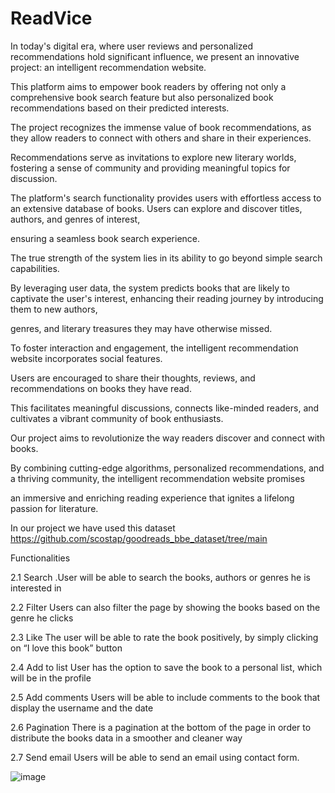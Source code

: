 # ReadVice

In today's digital era, where user reviews and personalized recommendations hold significant influence, we present an innovative project: an intelligent recommendation website. 

This platform aims to empower book readers by offering not only a comprehensive book search feature but also personalized book recommendations based on their predicted interests.

The project recognizes the immense value of book recommendations, as they allow readers to connect with others and share in their experiences.

Recommendations serve as invitations to explore new literary worlds, fostering a sense of community and providing meaningful topics for discussion.

The platform's search functionality provides users with effortless access to an extensive database of books. Users can explore and discover titles, authors, and genres of interest, 

ensuring a seamless book search experience.

The true strength of the system lies in its ability to go beyond simple search capabilities. 

By leveraging user data, the system predicts books that are likely to captivate the user's interest, enhancing their reading journey by introducing them to new authors, 

genres, and literary treasures they may have otherwise missed.

To foster interaction and engagement, the intelligent recommendation website incorporates social features. 

Users are encouraged to share their thoughts, reviews, and recommendations on books they have read. 

This facilitates meaningful discussions, connects like-minded readers, and cultivates a vibrant community of book enthusiasts.

Our project aims to revolutionize the way readers discover and connect with books. 

By combining cutting-edge algorithms, personalized recommendations, and a thriving community, the intelligent recommendation website promises 

an immersive and enriching reading experience that ignites a lifelong passion for literature.


In our project we have used this dataset https://github.com/scostap/goodreads_bbe_dataset/tree/main 


Functionalities

2.1 Search
.User will be able to search the books, authors or genres he is interested in

2.2	Filter 
Users can also filter the page by showing the books based on the genre he clicks

2.3	Like
The user will be able to rate the book positively, by simply clicking on “I love this book” button

2.4    Add to list
User has the option to save the book to a personal list, which will be in the profile

2.5    Add comments
Users will be able to include comments to the book that display the username and the date

2.6	Pagination
There is a pagination at the bottom of the page in order to distribute the books data in a smoother and cleaner way

2.7	Send email
Users will be able to send an email using contact form.


![image](https://github.com/DYagmur/ReadVice/assets/30656517/a39c82e6-9570-4037-a728-2f455bf44dc0)


